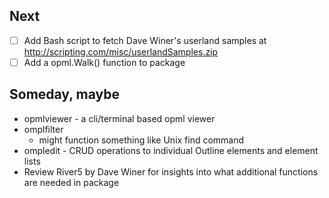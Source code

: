 
## Next

+ [ ] Add Bash script to fetch Dave Winer's userland samples at http://scripting.com/misc/userlandSamples.zip
+ [ ] Add a opml.Walk() function to package

## Someday, maybe

+ opmlviewer - a cli/terminal based opml viewer
+ omplfilter
    + might function something like Unix find command
+ ompledit - CRUD operations to individual Outline elements and element lists
+ Review River5 by Dave Winer for insights into what additional functions are needed in package 

